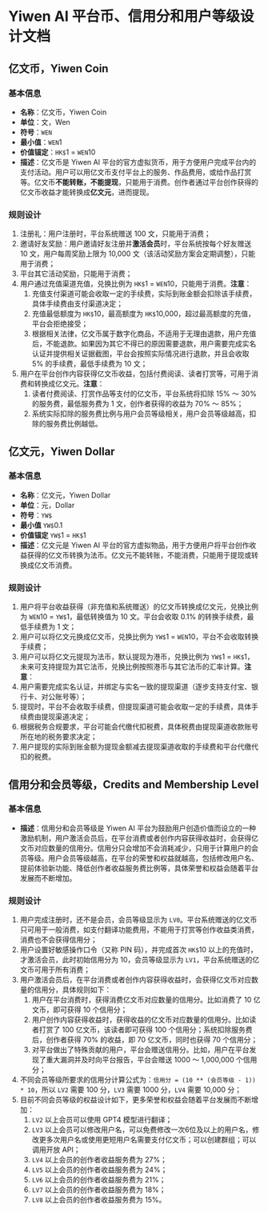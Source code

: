 # Yiwen AI 平台币、信用分和用户等级设计文档

## 亿文币，Yiwen Coin
### 基本信息
- **名称**：亿文币，Yiwen Coin
- **单位**：文，Wen
- **符号**：`WEN`
- **最小值**：`WEN`1
- **价值锚定**：`HK$`1 = `WEN`10
- **描述**：亿文币是 Yiwen AI 平台的官方虚拟货币，用于方便用户完成平台内的支付活动。用户可以用亿文币支付平台上的服务、作品费用，或给作品打赏等。亿文币**不能转账，不能提现**，只能用于消费。创作者通过平台创作获得的亿文币收益才能转换成**亿文元**，进而提现。

### 规则设计
1. 注册礼：用户注册时，平台系统赠送 100 文，只能用于消费；
2. 邀请好友奖励：用户邀请好友注册并**激活会员**时，平台系统按每个好友赠送 10 文，用户每周奖励上限为 10,000 文（该活动奖励方案会定期调整），只能用于消费；
3. 平台其它活动奖励，只能用于消费；
4. 用户通过充值渠道充值，兑换比例为 `HK$`1 = `WEN`10，只能用于消费。**注意**：
   1. 充值支付渠道可能会收取一定的手续费，实际到账金额会扣除该手续费，具体手续费由支付渠道决定；
   2. 充值最低额度为 `HK$`10，最高额度为 `HK$`10,000，超过最高额度的充值，平台会拒绝接受；
   3. 根据相关法律，亿文币属于数字化商品，不适用于无理由退款，用户充值后，不能退款。如果因为其它不得已的原因需要退款，用户需要完成实名认证并提供相关证据截图，平台会按照实际情况进行退款，并且会收取 5% 的手续费，最低手续费为 10 文；
5. 用户在平台创作内容获得亿文币收益，包括付费阅读、读者打赏等，可用于消费和转换成亿文元。**注意**：
   1. 读者付费阅读、打赏作品等支付的亿文币，平台系统将扣除 15% ～ 30% 的服务费，最低服务费为 1 文，创作者获得的收益为 70% ～ 85%；
   2. 系统实际扣除的服务费比例与用户会员等级相关，用户会员等级越高，扣除的服务费比例越低。

## 亿文元，Yiwen Dollar
### 基本信息
- **名称**：亿文元，Yiwen Dollar
- **单位**：元，Dollar
- **符号**：`YW$`
- **最小值** `YW$`0.1
- **价值锚定** `YW$`1 = `HK$`1
- **描述**：亿文元是 Yiwen AI 平台的官方虚拟物品，用于方便用户将平台创作收益获得的亿文币转换为法币。亿文元不能转账，不能消费，只能用于提现或转换成亿文币消费。

### 规则设计
1. 用户将平台收益获得（非充值和系统赠送）的亿文币转换成亿文元，兑换比例为 `WEN`10 = `YW$`1，最低转换值为 10 文。平台会收取 0.1% 的转换手续费，最低手续费为 1 文；
2. 用户可以将亿文元换成亿文币，兑换比例为 `YW$`1 = `WEN`10，平台不会收取转换手续费；
3. 用户可以将亿文元提现为法币，默认提现为港币，兑换比例为 `YW$`1 = `HK$`1，未来可支持提现为其它法币，兑换比例按照港币与其它法币的汇率计算。**注意**：
  1. 用户需要完成实名认证，并绑定与实名一致的提现渠道（逐步支持支付宝、银行卡、对公账号等）；
  2. 提现时，平台不会收取手续费，但提现渠道可能会收取一定的手续费，具体手续费由提现渠道决定；
  3. 根据税务合规要求，平台可能会代缴代扣税费，具体税费由提现渠道收款账号所在地的税务要求决定；
  4. 用户提现的实际到账金额为提现金额减去提现渠道收取的手续费和平台代缴代扣的税费。

## 信用分和会员等级，Credits and Membership Level
### 基本信息
- **描述**：信用分和会员等级是 Yiwen AI 平台为鼓励用户创造价值而设立的一种激励机制，用户激活会员后，在平台消费或者创作内容获得收益时，会获得亿文币对应数量的信用分。信用分只会增加不会消耗减少，只用于计算用户的会员等级。用户会员等级越高，在平台的荣誉和权益就越高，包括修改用户名、提前体验新功能、降低创作者收益服务费比例等，具体荣誉和权益会随着平台发展而不断增加。

### 规则设计
1. 用户完成注册时，还不是会员，会员等级显示为 `LV0`。平台系统赠送的亿文币只可用于一般消费，如支付翻译功能费用，不能用于打赏等创作收益类消费，消费也不会获得信用分；
2. 用户设置好敏感操作口令（又称 PIN 码），并完成首次 `HK$`10 以上的充值时，才激活会员，此时初始信用分为 10，会员等级显示为 `LV1`，平台系统赠送的亿文币可用于所有消费；
3. 用户激活会员后，在平台消费或者创作内容获得收益时，会获得亿文币对应数量的信用分，具体规则如下：
   1. 用户在平台消费时，获得消费亿文币对应数量的信用分。比如消费了 10 亿文币，即可获得 10 个信用分；
   2. 用户创作内容获得收益时，获得收益的亿文币对应数量的信用分。比如读者打赏了 100 亿文币，该读者即可获得 100 个信用分；系统扣除服务费后，创作者获得 70% 的收益，即 70 亿文币，同时也获得 70 个信用分；
   3. 对平台做出了特殊贡献的用户，平台会赠送信用分。比如，用户在平台发现了重大漏洞并及时向平台报告，平台会赠送 1000 ～ 1,000,000 个信用分；
4. 不同会员等级所要求的信用分计算公式为：`信用分 = (10 ** (会员等级 - 1)) * 10`，所以 `LV2` 需要 100 分，`LV3` 需要 1000 分，`LV4` 需要 10,000 分；
5. 目前不同会员等级的权益设计如下，更多荣誉和权益会随着平台发展而不断增加：
   1. `LV2` 以上会员可以使用 GPT4 模型进行翻译；
   2. `LV3` 以上会员可以修改用户名，可以免费修改一次6位及以上的用户名，修改更多次用户名或使用更短用户名需要支付亿文币；可以创建群组；可以调用开放 API；
   3. `LV4` 以上会员的创作者收益服务费为 27%；
   4. `LV5` 以上会员的创作者收益服务费为 24%；
   5. `LV6` 以上会员的创作者收益服务费为 21%；
   6. `LV7` 以上会员的创作者收益服务费为 18%；
   7. `LV8` 以上会员的创作者收益服务费为 15%。